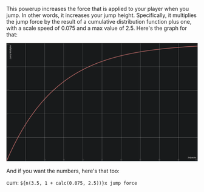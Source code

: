This powerup increases the force that is applied to your player when you jump. In other words, it increases your jump height. Specifically, it multiplies the jump force by the result of a cumulative distribution function plus one, with a scale speed of 0.075 and a max value of 2.5. Here's the graph for that:

[![image]][link]

And if you want the numbers, here's that too:

cum: `${n(3.5, 1 + calc(0.075, 2.5))}x jump force`

[link]: https://www.desmos.com/calculator/ldrgvtdjsz
[image]: Images/jetpack.png